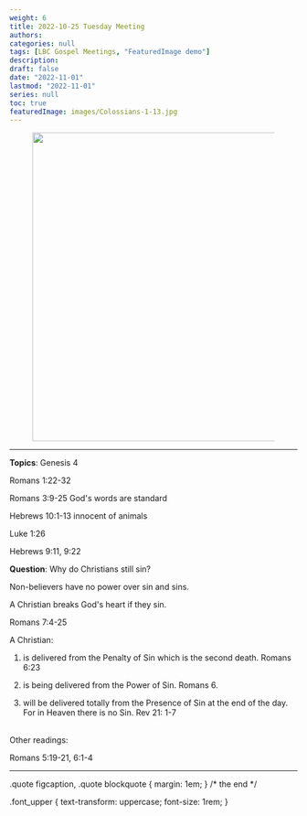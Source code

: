 ```yaml
---
weight: 6
title: 2022-10-25 Tuesday Meeting
authors: 
categories: null
tags: [LBC Gospel Meetings, "FeaturedImage demo"]
description: 
draft: false
date: "2022-11-01"
lastmod: "2022-11-01"
series: null
toc: true
featuredImage: images/Colossians-1-13.jpg
---
```



<figure>
  <img width = "540" src = "/docs/images/Colossians-1-13.jpg"/>
  <figcaption class = "bottom"></figcaption>
</figure>

<!--more-->
---
<b><font class = "font_upper">Topics</font></b>: Genesis 4

Romans 1:22-32  

Romans 3:9-25  God's words are standard

Hebrews 10:1-13  innocent of animals  

Luke 1:26  

Hebrews 9:11, 9:22  

<b><font class = "font_upper">Question</font></b>: Why do Christians still sin?  

Non-believers have no power over sin and sins.  

A Christian breaks God's heart if they sin.  

Romans 7:4-25

<div class = "quote">
A Christian:

1) is delivered from the Penalty of Sin which is the second death. Romans 6:23

2) is being delivered from the Power of Sin. Romans 6.  

3) will be delivered totally from the Presence of Sin at the end of the day. For in Heaven there is no Sin. Rev 21: 1-7
</div>

<br>
Other readings:  

Romans 5:19-21, 6:1-4


---

.quote figcaption,
.quote blockquote {
  margin: 1em;
}
/* the end */

.font_upper {
  text-transform: uppercase;
  font-size: 1rem;
}
</style>
